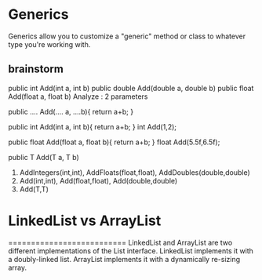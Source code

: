 # Generics
Generics allow you to customize a "generic" method or class to whatever type you're working with.
## brainstorm

public int Add(int a, int b)
public double Add(double a, double b)
public float Add(float a, float b)
Analyze : 2 parameters

public .... Add(.... a, ....b){
    return a+b;
}

public int Add(int a, int b){
    return a+b;
}
int Add(1,2);

public float Add(float a, float b){
    return a+b;
}
float Add(5.5f,6.5f);

public T Add<T>(T a, T b)

1. AddIntegers(int,int), AddFloats(float,float), AddDoubles(double,double)
2. Add(int,int), Add(float,float), Add(double,double)
3. Add<T>(T,T)

# LinkedList vs ArrayList
==========================
LinkedList and ArrayList are two different implementations of the List interface. LinkedList implements it with a doubly-linked list. ArrayList implements it with a dynamically re-sizing array.